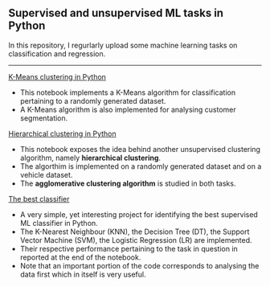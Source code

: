 ## Supervised and unsupervised ML tasks in Python

In this repository, I regurlarly upload some machine learning tasks on classification and regression.

-----------------------------------------

[K-Means clustering in Python](https://github.com/SalvishGoomanee912/Deep-learning-projects/blob/master/Machine%20learning/ML7_K-Means%20clustering.ipynb)

- This notebook implements a K-Means algorithm for classification pertaining to a randomly generated dataset.
- A K-Means algorithm is also implemented for analysing customer segmentation.

[Hierarchical clustering in Python](https://github.com/SalvishGoomanee912/Deep-learning-projects/blob/master/Machine%20learning/ML8_Hierarchical%20clustering.ipynb)

- This notebook exposes the idea behind another unsupervised clustering algorithm, namely **hierarchical clustering**.
- The algorthim is implemented on a randomly generated dataset and on a vehicle dataset.
- The **agglomerative clustering algorithm** is studied in both tasks.

[The best classifier](https://github.com/SalvishGoomanee912/Deep-learning-projects/blob/master/Machine%20learning/P6_The%20best%20classifier.ipynb)

- A very simple, yet interesting project for identifying the best supervised ML classifier in Python.
- The K-Nearest Neighbour (KNN), the Decision Tree (DT), the Support Vector Machine (SVM), the Logistic Regression (LR) are implemented.
- Their respective performance pertaining to the task in question in reported at the end of the notebook.
- Note that an important portion of the code corresponds to analysing the data first which in itself is very useful.
